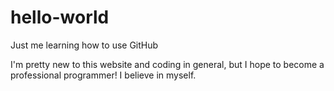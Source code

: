 # hello-world
Just me learning how to use GitHub

I'm pretty new to this website and coding in general, but I hope to become a professional programmer!
I believe in myself.
